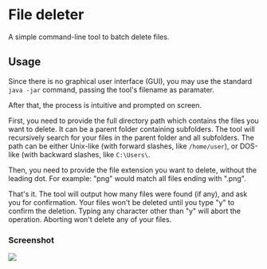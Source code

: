 # File deleter
A simple command-line tool to batch delete files.
## Usage
Since there is no graphical user interface (GUI), you may use the standard `java -jar` command, passing the tool's filename as paramater.

After that, the process is intuitive and prompted on screen.

First, you need to provide the full directory path which contains the files you want to delete. It can be a parent folder containing subfolders. The tool will recursively search for your files in the parent folder and all subfolders. The path can be either Unix-like (with forward slashes, like `/home/user`), or DOS-like (with backward slashes, like `C:\Users\`.

Then, you need to provide the file extension you want to delete, without the leading dot. For example: "png" would match all files ending with ".png".

That's it. The tool will output how many files were found (if any), and ask you for confirmation. Your files won't be deleted until you type "y" to confirm the deletion. Typing any character other than "y" will abort the operation. Aborting won't delete any of your files.

### Screenshot
<img src="https://i.imgur.com/J85nnir.png" />
